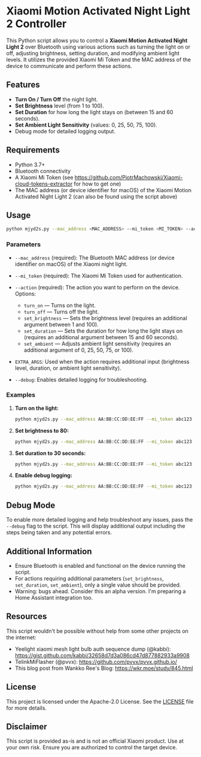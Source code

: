 # Xiaomi Motion Activated Night Light 2 Controller

This Python script allows you to control a **Xiaomi Motion Activated Night Light 2** over Bluetooth using various actions such as turning the light on or off, adjusting brightness, setting duration, and modifying ambient light levels. It utilizes the provided Xiaomi Mi Token and the MAC address of the device to communicate and perform these actions.

## Features

- **Turn On / Turn Off** the night light.
- **Set Brightness** level (from 1 to 100).
- **Set Duration** for how long the light stays on (between 15 and 60 seconds).
- **Set Ambient Light Sensitivity** (values: 0, 25, 50, 75, 100).
- Debug mode for detailed logging output.

## Requirements

- Python 3.7+
- Bluetooth connectivity
- A Xiaomi Mi Token (see https://github.com/PiotrMachowski/Xiaomi-cloud-tokens-extractor for how to get one)
- The MAC address (or device identifier for macOS) of the Xiaomi Motion Activated Night Light 2 (can also be found using the script above)

## Usage

```bash
python mjyd2s.py --mac_address <MAC_ADDRESS> --mi_token <MI_TOKEN> --action <ACTION> [--debug] [EXTRA_ARGS]
```

### Parameters

- `--mac_address` (required): The Bluetooth MAC address (or device identifier on macOS) of the Xiaomi night light.
- `--mi_token` (required): The Xiaomi Mi Token used for authentication.
- `--action` (required): The action you want to perform on the device. Options:
  - `turn_on` — Turns on the light.
  - `turn_off` — Turns off the light.
  - `set_brightness` — Sets the brightness level (requires an additional argument between 1 and 100).
  - `set_duration` — Sets the duration for how long the light stays on (requires an additional argument between 15 and 60 seconds).
  - `set_ambient` — Adjusts ambient light sensitivity (requires an additional argument of 0, 25, 50, 75, or 100).

- `EXTRA_ARGS`: Used when the action requires additional input (brightness level, duration, or ambient light sensitivity).
- `--debug`: Enables detailed logging for troubleshooting.

### Examples

1. **Turn on the light:**
   ```bash
   python mjyd2s.py --mac_address AA:BB:CC:DD:EE:FF --mi_token abc123 --action turn_on
   ```

2. **Set brightness to 80:**
   ```bash
   python mjyd2s.py --mac_address AA:BB:CC:DD:EE:FF --mi_token abc123 --action set_brightness 80
   ```

3. **Set duration to 30 seconds:**
   ```bash
   python mjyd2s.py --mac_address AA:BB:CC:DD:EE:FF --mi_token abc123 --action set_duration 30
   ```

4. **Enable debug logging:**
   ```bash
   python mjyd2s.py --mac_address AA:BB:CC:DD:EE:FF --mi_token abc123 --action turn_off --debug
   ```

## Debug Mode

To enable more detailed logging and help troubleshoot any issues, pass the `--debug` flag to the script. This will display additional output including the steps being taken and any potential errors.

## Additional Information

- Ensure Bluetooth is enabled and functional on the device running the script.
- For actions requiring additional parameters (`set_brightness`, `set_duration`, `set_ambient`), only a single value should be provided.
- Warning: bugs ahead. Consider this an alpha version. I'm preparing a Home Assistant integration too.

## Resources

This script wouldn't be possible without help from some other projects on the internet:
- Yeelight xiaomi mesh light bulb auth sequence dump (@kabbi): https://gist.github.com/kabbi/32658d7d3a086cd47d877882933a9908
- TelinkMiFlasher (@pvvx): https://github.com/pvvx/pvvx.github.io/
- This blog post from Wankko Ree's Blog: https://wkr.moe/study/845.html

## License

This project is licensed under the Apache-2.0 License. See the [LICENSE](LICENSE) file for more details.

## Disclaimer

This script is provided as-is and is not an official Xiaomi product. Use at your own risk. Ensure you are authorized to control the target device.